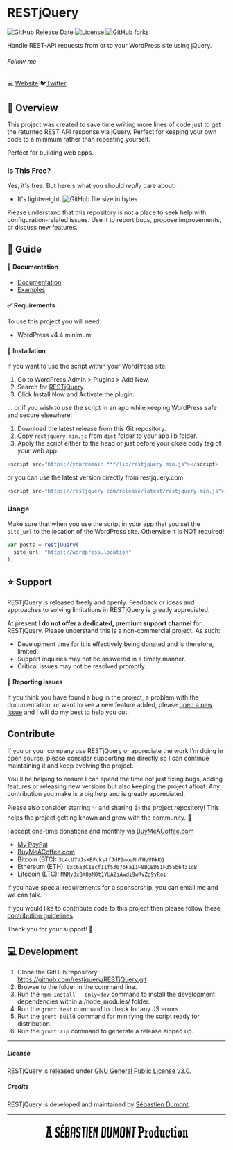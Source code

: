 # RESTjQuery

![GitHub Release Date](https://img.shields.io/github/release-date/restjquery/RESTjQuery.svg?color=%2355196f&style=for-the-badge)
[![License](https://img.shields.io/badge/license-GPL--3.0%2B-red.svg?style=for-the-badge)](https://github.com/restjquery/RESTjQuery/blob/master/LICENSE.md)
[![GitHub forks](https://img.shields.io/github/forks/seb86/WordPress-REST-API-jQuery.svg?style=for-the-badge)](https://github.com/restjquery/RESTjQuery/network)

Handle REST-API requests from or to your WordPress site using jQuery.

###### Follow me
💻 [Website](https://sebastiendumont.com) 🐦[Twitter](https://twitter.com/sebd86)


## 🔔 Overview

This project was created to save time writing more lines of code just to get the returned REST API response via jQuery. Perfect for keeping your own code to a minimum rather than repeating yourself.

Perfect for building web apps.


### Is This Free?

Yes, it's free. But here's what you should _really_ care about:

* It's lightweight. ![GitHub file size in bytes](https://img.shields.io/github/size/restjquery/RESTjQuery/dist/restjquery.min.js.svg?style=flat-square)


Please understand that this repository is not a place to seek help with configuration-related issues. Use it to report bugs, propose improvements, or discuss new features.


## 📘 Guide

#### 📖 Documentation

* [Documentation](https://docs.restjquery.com/)
* [Examples](https://github.com/restjquery/examples)


#### ✅ Requirements

To use this project you will need:

* WordPress v4.4 minimum


#### 💽 Installation

If you want to use the script within your WordPress site:

1. Go to WordPress Admin > Plugins > Add New.
2. Search for [RESTjQuery](https://wordpress.org/plugins/wp-rest-api-jquery-support/).
3. Click Install Now and Activate the plugin.

... or if you wish to use the script in an app while keeping WordPress safe and secure elsewhere:

1. Download the latest release from this Git repository.
2. Copy `restjquery.min.js` from `dist` folder to your app lib folder.
3. Apply the script either to the head or just before your close body tag of your web app.

```javascript
<script src="https://yourdomain.***/lib/restjquery.min.js"></script>
```

or you can use the latest version directly from restjquery.com

```javascript
<script src="https://restjquery.com/release/latest/restjquery.min.js"></script>
```

### Usage

Make sure that when you use the script in your app that you set the `site_url` to the location of the WordPress site. Otherwise it is NOT required!

```javascript
var posts = restjQuery(
  site_url: "https://wordpress.location"
);
```


## ⭐ Support

RESTjQuery is released freely and openly. Feedback or ideas and approaches to solving limitations in RESTjQuery is greatly appreciated.

At present I **do not offer a dedicated, premium support channel** for RESTjQuery. Please understand this is a non-commercial project. As such:

* Development time for it is effectively being donated and is therefore, limited.
* Support inquiries may not be answered in a timely manner.
* Critical issues may not be resolved promptly.


#### 📝 Reporting Issues

If you think you have found a bug in the project, a problem with the documentation, or want to see a new feature added, please [open a new issue](https://github.com/restjquery/RESTjQuery/issues/new) and I will do my best to help you out.


## Contribute

If you or your company use RESTjQuery or appreciate the work I’m doing in open source, please consider supporting me directly so I can continue maintaining it and keep evolving the project.

You'll be helping to ensure I can spend the time not just fixing bugs, adding features or releasing new versions but also keeping the project afloat. Any contribution you make is a big help and is greatly appreciated.

Please also consider starring ✨ and sharing 👍 the project repository! This helps the project getting known and grow with the community. 🙏

I accept one-time donations and monthly via [BuyMeACoffee.com](https://www.buymeacoffee.com/sebastien)
- [My PayPal](https://www.paypal.me/codebreaker)
- [BuyMeACoffee.com](https://www.buymeacoffee.com/sebastien)
- Bitcoin (BTC): `3L4cU7VJsXBFckstfJdP2moaNhTHzVDkKQ`
- Ethereum (ETH): `0xc6a3C18cf11f5307bFa11F8BCBD51F355b6431cB`
- Litecoin (LTC): `MNNy3xBK8sM8t1YUA2iAwdi9wRvZp9yRoi`

If you have special requirements for a sponsorship, you can email me and we can talk.

If you would like to contribute code to this project then please follow these [contribution guidelines](https://github.com/restjquery/RESTjQuery/blob/master/contributing.md).

Thank you for your support! 🙌


## 💻 Development

1. Clone the GitHub repository: https://github.com/restjquery/RESTjQuery.git
2. Browse to the folder in the command line.
3. Run the `npm install --only=dev` command to install the development dependencies within a /node_modules/ folder.
4. Run the `grunt test` command to check for any JS errors.
5. Run the `grunt build` command for minifying the script ready for distribution.
6. Run the `grunt zip` command to generate a release zipped up.


---


##### License

RESTjQuery is released under [GNU General Public License v3.0](http://www.gnu.org/licenses/gpl-3.0.html).


##### Credits

RESTjQuery is developed and maintained by [Sébastien Dumont](https://sebastiendumont.com/about/).

---

<p align="center">
	<img src="https://raw.githubusercontent.com/seb86/my-open-source-readme-template/master/a-sebastien-dumont-production.png" width="353">
</p>

